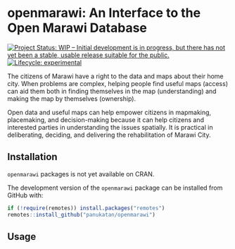 
<!-- README.md is generated from README.Rmd. Please edit that file -->

# openmarawi: An Interface to the Open Marawi Database

<!-- badges: start -->

[![Project Status: WIP – Initial development is in progress, but there
has not yet been a stable, usable release suitable for the
public.](https://www.repostatus.org/badges/latest/wip.svg)](https://www.repostatus.org/#wip)
[![Lifecycle:
experimental](https://img.shields.io/badge/lifecycle-experimental-orange.svg)](https://lifecycle.r-lib.org/articles/stages.html#experimental)
<!-- badges: end -->

The citizens of Marawi have a right to the data and maps about their
home city. When problems are complex, helping people find useful maps
(access) can aid them both in finding themselves in the map
(understanding) and making the map by themselves (ownership).

Open data and useful maps can help empower citizens in mapmaking,
placemaking, and decision-making because it can help citizens and
interested parties in understanding the issues spatially. It is
practical in deliberating, deciding, and delivering the rehabilitation
of Marawi City.

## Installation

<!---
You can install the released version of openmarawi from [CRAN](https://CRAN.R-project.org) with:

``` r
install.packages("openmarawi")
```
--->

`openmarawi` packages is not yet available on CRAN.

The development version of the `openmarawi` package can be installed
from GitHub with:

``` r
if (!require(remotes)) install.packages("remotes")
remotes::install_github("panukatan/openmarawi")
```

## Usage
